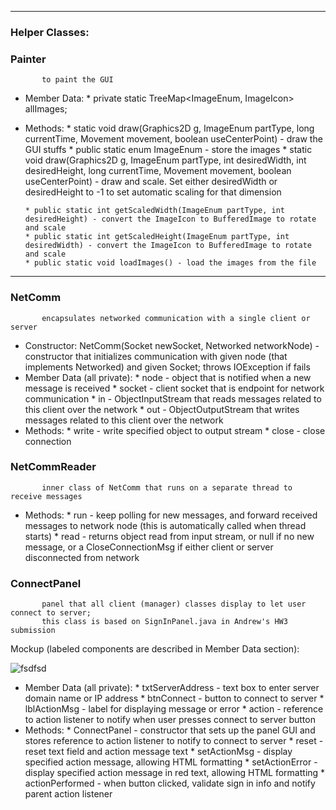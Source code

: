 ***

### Helper Classes:


### Painter 
           to paint the GUI
* Member Data:
      * private static TreeMap<ImageEnum, ImageIcon> allImages;
      
* Methods:
      * static void draw(Graphics2D g, ImageEnum partType, long currentTime, Movement movement, boolean useCenterPoint) - draw the GUI stuffs
      * public static enum ImageEnum - store the images
      * static void draw(Graphics2D g, ImageEnum partType, int desiredWidth, int desiredHeight, long currentTime, Movement movement, boolean useCenterPoint) - draw and scale. Set either desiredWidth or desiredHeight to -1 to set automatic scaling for that dimension

      * public static int getScaledWidth(ImageEnum partType, int desiredHeight) - convert the ImageIcon to BufferedImage to rotate and scale
      * public static int getScaledHeight(ImageEnum partType, int desiredWidth) - convert the ImageIcon to BufferedImage to rotate and scale
      * public static void loadImages() - load the images from the file

***

### NetComm
           encapsulates networked communication with a single client or server
* Constructor: NetComm(Socket newSocket, Networked networkNode) - constructor that initializes communication with given node (that implements Networked) and given Socket; throws IOException if fails
* Member Data (all private):
      * node - object that is notified when a new message is received
      * socket - client socket that is endpoint for network communication
      * in - ObjectInputStream that reads messages related to this client over the network
      * out - ObjectOutputStream that writes messages related to this client over the network
* Methods:
      * write - write specified object to output stream
      * close - close connection

### NetCommReader
           inner class of NetComm that runs on a separate thread to receive messages
* Methods:
      * run - keep polling for new messages, and forward received messages to network node (this is automatically called when thread starts)
      * read - returns object read from input stream, or null if no new message, or a CloseConnectionMsg if either client or server disconnected from network

### ConnectPanel
           panel that all client (manager) classes display to let user connect to server;
           this class is based on SignInPanel.java in Andrew's HW3 submission

Mockup (labeled components are described in Member Data section):

![fsdfsd](https://github.com/usc-csci200-fall2012/team11/diff_blob/2ad6e9034a993c18607b54abbe4d23667f3f4627/design/images/image05.png?raw=true)

* Member Data (all private):
      * txtServerAddress - text box to enter server domain name or IP address
      * btnConnect - button to connect to server
      * lblActionMsg - label for displaying message or error
      * action - reference to action listener to notify when user presses connect to server button
* Methods:
      * ConnectPanel - constructor that sets up the panel GUI and stores reference to action listener to notify to connect to server
      * reset - reset text field and action message text
      * setActionMsg - display specified action message, allowing HTML formatting
      * setActionError - display specified action message in red text, allowing HTML formatting
      * actionPerformed - when button clicked, validate sign in info and notify parent action listener